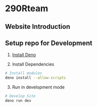 # 290Rteam

## Website Introduction




## Setup repo for Development

1. [Install Deno](https://docs.deno.com/runtime/getting_started/installation/)

2. Install Dependencies
```bash
# Install modules
deno install --allow-scripts
```

3. Run in development mode
```bash
# Develop Site
deno run dev
```

